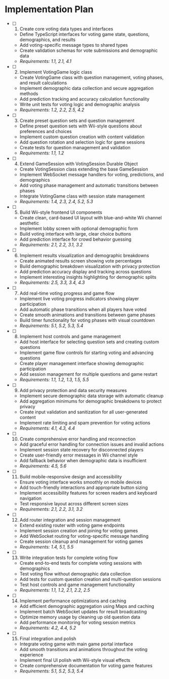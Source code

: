 # Implementation Plan

- [ ] 1. Create core voting data types and interfaces
  - Define TypeScript interfaces for voting game state, questions, demographics, and results
  - Add voting-specific message types to shared types
  - Create validation schemas for vote submissions and demographic data
  - _Requirements: 1.1, 2.1, 4.1_

- [ ] 2. Implement VotingGame logic class
  - Create VotingGame class with question management, voting phases, and result calculations
  - Implement demographic data collection and secure aggregation methods
  - Add prediction tracking and accuracy calculation functionality
  - Write unit tests for voting logic and demographic analysis
  - _Requirements: 1.2, 2.2, 2.5, 4.2_

- [ ] 3. Create preset question sets and question management
  - Define preset question sets with Wii-style questions about preferences and choices
  - Implement custom question creation with content validation
  - Add question rotation and selection logic for game sessions
  - Create tests for question management and validation
  - _Requirements: 1.1, 1.2_

- [ ] 4. Extend GameSession with VotingSession Durable Object
  - Create VotingSession class extending the base GameSession
  - Implement WebSocket message handlers for voting, predictions, and demographics
  - Add voting phase management and automatic transitions between phases
  - Integrate VotingGame class with session state management
  - _Requirements: 1.4, 2.3, 2.4, 5.2, 5.3_

- [ ] 5. Build Wii-style frontend UI components
  - Create clean, card-based UI layout with blue-and-white Wii channel aesthetic
  - Implement lobby screen with optional demographic form
  - Build voting interface with large, clear choice buttons
  - Add prediction interface for crowd behavior guessing
  - _Requirements: 2.1, 2.2, 3.1, 3.2_

- [ ] 6. Implement results visualization and demographic breakdowns
  - Create animated results screen showing vote percentages
  - Build demographic breakdown visualization with privacy protection
  - Add prediction accuracy display and tracking across questions
  - Implement interesting insights highlighting for demographic splits
  - _Requirements: 2.5, 3.3, 3.4, 4.3_

- [ ] 7. Add real-time voting progress and game flow
  - Implement live voting progress indicators showing player participation
  - Add automatic phase transitions when all players have voted
  - Create smooth animations and transitions between game phases
  - Build timer functionality for voting phases with visual countdown
  - _Requirements: 5.1, 5.2, 5.3, 5.4_

- [ ] 8. Implement host controls and game management
  - Add host interface for selecting question sets and creating custom questions
  - Implement game flow controls for starting voting and advancing questions
  - Create player management interface showing demographic participation
  - Add session management for multiple questions and game restart
  - _Requirements: 1.1, 1.2, 1.3, 1.5, 5.5_

- [ ] 9. Add privacy protection and data security measures
  - Implement secure demographic data storage with automatic cleanup
  - Add aggregation minimums for demographic breakdowns to protect privacy
  - Create input validation and sanitization for all user-generated content
  - Implement rate limiting and spam prevention for voting actions
  - _Requirements: 4.1, 4.3, 4.4_

- [ ] 10. Create comprehensive error handling and reconnection
  - Add graceful error handling for connection issues and invalid actions
  - Implement session state recovery for disconnected players
  - Create user-friendly error messages in Wii channel style
  - Add fallback behavior when demographic data is insufficient
  - _Requirements: 4.5, 5.6_

- [ ] 11. Build mobile-responsive design and accessibility
  - Ensure voting interface works smoothly on mobile devices
  - Add touch-friendly interactions and appropriate button sizing
  - Implement accessibility features for screen readers and keyboard navigation
  - Test responsive layout across different screen sizes
  - _Requirements: 2.1, 2.2, 3.1, 3.2_

- [ ] 12. Add router integration and session management
  - Extend existing router with voting game endpoints
  - Implement session creation and joining for voting games
  - Add WebSocket routing for voting-specific message handling
  - Create session cleanup and management for voting games
  - _Requirements: 1.4, 5.1, 5.5_

- [ ] 13. Write integration tests for complete voting flow
  - Create end-to-end tests for complete voting sessions with demographics
  - Test voting flow without demographic data collection
  - Add tests for custom question creation and multi-question sessions
  - Test host controls and game management functionality
  - _Requirements: 1.1, 1.2, 2.1, 2.2, 2.5_

- [ ] 14. Implement performance optimizations and caching
  - Add efficient demographic aggregation using Maps and caching
  - Implement batch WebSocket updates for result broadcasting
  - Optimize memory usage by cleaning up old question data
  - Add performance monitoring for voting session metrics
  - _Requirements: 4.2, 4.4, 5.2_

- [ ] 15. Final integration and polish
  - Integrate voting game with main game portal interface
  - Add smooth transitions and animations throughout the voting experience
  - Implement final UI polish with Wii-style visual effects
  - Create comprehensive documentation for voting game features
  - _Requirements: 5.1, 5.2, 5.3, 5.4_
